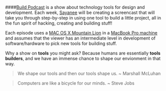 ####[Build Podcast](http://build-podcast.com) is a show about technology tools for design and development. Each week, [Sayanee](http://sayan.ee) will be creating a screencast that will take you through step-by-step in using one tool to build a little project, all in the fun spirit of hacking, creating and building stuff!

Each episode uses a [MAC OS X Mountain Lion](http://en.wikipedia.org/wiki/OS_X_Mountain_Lion) in a [MacBook Pro machine](http://support.apple.com/kb/sp541) and assumes that the viewer has an intermediate level in development of software/hardware to pick new tools for building stuff.

Why a show on **tools** you might ask? Because humans are essentially **tools builders**, and we have an immense chance to shape our envionment in that way.

> We shape our tools and then our tools shape us. ~ Marshall McLuhan

> Computers are like a bicycle for our minds. ~ Steve Jobs




